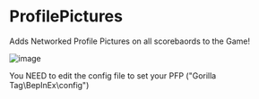 # ProfilePictures
Adds Networked Profile Pictures on all scorebaords to the Game!

![image](https://github.com/The-Graze/ProfilePictures/assets/82724623/7bd5ae88-d49a-4877-bf03-0c4351fc47e7)



You NEED to edit the config file to set your PFP
("Gorilla Tag\BepInEx\config")
